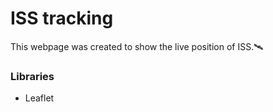 # ISS tracking
This webpage was created to show the live position of ISS.🛰️

### Libraries
<ul>
  <li>Leaflet
</ul>
